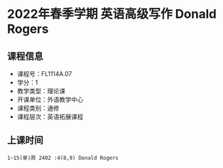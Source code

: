 # 2022年春季学期 英语高级写作 Donald Rogers






## 课程信息

- 课程号：FL1114A.07
- 学分：1
- 教学类型：理论课
- 开课单位：外语教学中心
- 课程类别：通修
- 课程层次：英语拓展课程

## 上课时间

```
1~15(单)周 2402 :4(8,9) Donald Rogers
```


